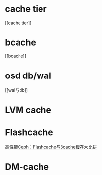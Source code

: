# cache tier
[[cache tier]]
# bcache
[[bcache]]
# osd db/wal
[[wal与db]]

# LVM cache
# Flashcache
[高性能Ceph：Flashcache与Bcache缓存大比拼](https://zhuanlan.zhihu.com/p/345772821)
# DM-cache
